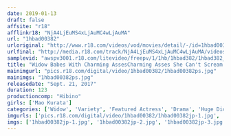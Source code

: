 ```yaml
---
date: 2019-01-13
draft: false
affsite: "r18"
afflinkr18: "NjA4LjEuMS4xLjAuMC4wLjAuMA"
url: "1hbad00382"
urloriginal: "http://www.r18.com/videos/vod/movies/detail/-/id=1hbad00382"
urlfinal: "http://media.r18.com/track/NjA4LjEuMS4xLjAuMC4wLjAuMA/videos/vod/movies/detail/-/id=1hbad00382"
samplevid: "awspv3001.r18.com/litevideo/freepv/1/1hb/1hbad382/1hbad382_dmb_w.mp4"
title: "Widow Babes With Charming AssesCharming Asses She Can't Scream With Pleasure, But When She Lifts Her Hem, We'll Send Her To Silent Orgasmic Ecstasy With Big Cock Pussy Pounding Action Mao Kurata"
mainimgurl: "pics.r18.com/digital/video/1hbad00382/1hbad00382ps.jpg"
mainimgs: "1hbad00382ps.jpg"
releasedate: "Sept. 21, 2017"
duration: 123
productioncomp: "Hibino"
girls: ['Mao Kurata']
categories: ['Widow', 'Variety', 'Featured Actress', 'Drama', 'Huge Dick - Large Dick', 'Hi-Def']
imgurls: ['pics.r18.com/digital/video/1hbad00382/1hbad00382jp-1.jpg', 'pics.r18.com/digital/video/1hbad00382/1hbad00382jp-2.jpg', 'pics.r18.com/digital/video/1hbad00382/1hbad00382jp-3.jpg', 'pics.r18.com/digital/video/1hbad00382/1hbad00382jp-4.jpg', 'pics.r18.com/digital/video/1hbad00382/1hbad00382jp-5.jpg', 'pics.r18.com/digital/video/1hbad00382/1hbad00382jp-6.jpg', 'pics.r18.com/digital/video/1hbad00382/1hbad00382jp-7.jpg', 'pics.r18.com/digital/video/1hbad00382/1hbad00382jp-8.jpg', 'pics.r18.com/digital/video/1hbad00382/1hbad00382jp-9.jpg', 'pics.r18.com/digital/video/1hbad00382/1hbad00382jp-10.jpg', 'pics.r18.com/digital/video/1hbad00382/1hbad00382jp-11.jpg', 'pics.r18.com/digital/video/1hbad00382/1hbad00382jp-12.jpg', 'pics.r18.com/digital/video/1hbad00382/1hbad00382jp-13.jpg', 'pics.r18.com/digital/video/1hbad00382/1hbad00382jp-14.jpg', 'pics.r18.com/digital/video/1hbad00382/1hbad00382jp-15.jpg', 'pics.r18.com/digital/video/1hbad00382/1hbad00382jp-16.jpg', 'pics.r18.com/digital/video/1hbad00382/1hbad00382jp-17.jpg', 'pics.r18.com/digital/video/1hbad00382/1hbad00382jp-18.jpg', 'pics.r18.com/digital/video/1hbad00382/1hbad00382jp-19.jpg', 'pics.r18.com/digital/video/1hbad00382/1hbad00382jp-20.jpg']
imgs: ['1hbad00382jp-1.jpg', '1hbad00382jp-2.jpg', '1hbad00382jp-3.jpg', '1hbad00382jp-4.jpg', '1hbad00382jp-5.jpg', '1hbad00382jp-6.jpg', '1hbad00382jp-7.jpg', '1hbad00382jp-8.jpg', '1hbad00382jp-9.jpg', '1hbad00382jp-10.jpg', '1hbad00382jp-11.jpg', '1hbad00382jp-12.jpg', '1hbad00382jp-13.jpg', '1hbad00382jp-14.jpg', '1hbad00382jp-15.jpg', '1hbad00382jp-16.jpg', '1hbad00382jp-17.jpg', '1hbad00382jp-18.jpg', '1hbad00382jp-19.jpg', '1hbad00382jp-20.jpg']
---
```

